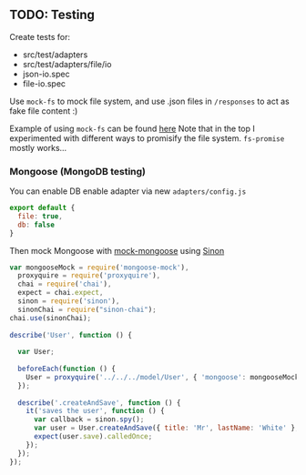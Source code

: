 ## TODO: Testing

Create tests for:
- src/test/adapters
-  src/test/adapters/file/io
  - json-io.spec
  - file-io.spec  

Use `mock-fs` to mock file system, and use .json files in `/responses` to act as fake file content :)

Example of using `mock-fs` can be found [here](https://github.com/kristianmandrup/project-env/blob/master/src/test/lib/file-mock.spec.js)
Note that in the top I experimented with different ways to promisify the file system.
`fs-promise` mostly works...

### Mongoose (MongoDB testing)

You can enable DB enable adapter via new `adapters/config.js`

```js
export default {
  file: true,
  db: false
}
```

Then mock Mongoose with [mock-mongoose](https://www.npmjs.com/package/mongoose-mock) using [Sinon]()

```js
var mongooseMock = require('mongoose-mock'),
  proxyquire = require('proxyquire'),
  chai = require('chai'),
  expect = chai.expect,
  sinon = require('sinon'),
  sinonChai = require("sinon-chai");
chai.use(sinonChai);
 
describe('User', function () {
 
  var User;
 
  beforeEach(function () {
    User = proxyquire('../../../model/User', { 'mongoose': mongooseMock });
  });
 
  describe('.createAndSave', function () {
    it('saves the user', function () {
      var callback = sinon.spy();
      var user = User.createAndSave({ title: 'Mr', lastName: 'White' }, callback);
      expect(user.save).calledOnce;
    });
  });
});
```

